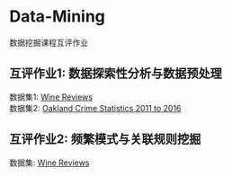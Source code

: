 # Data-Mining
数据挖掘课程互评作业

## 互评作业1: 数据探索性分析与数据预处理
数据集1: [Wine Reviews](https://www.kaggle.com/zynicide/wine-reviews)  
数据集2: [Oakland Crime Statistics 2011 to 2016](https://www.kaggle.com/cityofoakland/oakland-crime-statistics-2011-to-2016)

## 互评作业2: 频繁模式与关联规则挖掘
数据集: [Wine Reviews](https://www.kaggle.com/zynicide/wine-reviews)
